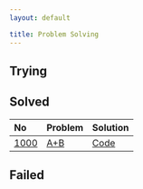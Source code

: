 ```yaml
---
layout: default

title: Problem Solving
---
```


## Trying

## Solved
| No | Problem | Solution |
|:---|:--------|:---------|
| [1000](https://www.acmicpc.net/problem/1000) | [A+B](https://www.acmicpc.net/problem/1000) | [Code](https://jeongseokchoi.github.io/baekjoon-online-judge/1000) |

## Failed
